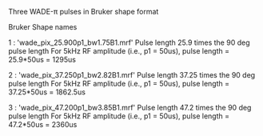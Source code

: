 Three WADE-π pulses in Bruker shape format 

Bruker Shape names


1 : 'wade_pix_25.900p1_bw1.75B1.mrf'
    Pulse length 25.9 times the 90 deg pulse length
    For 5kHz RF amplitude (i.e., p1 = 50us), pulse length = 25.9*50us = 1295us


2 : 'wade_pix_37.250p1_bw2.82B1.mrf'
    Pulse length 37.25 times the 90 deg pulse length
    For 5kHz RF amplitude (i.e., p1 = 50us), pulse length = 37.25*50us = 1862.5us


3 : 'wade_pix_47.200p1_bw3.85B1.mrf'
    Pulse length 47.2 times the 90 deg pulse length
    For 5kHz RF amplitude (i.e., p1 = 50us), pulse length = 47.2*50us = 2360us

 
